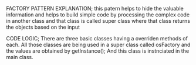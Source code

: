 FACTORY PATTERN EXPLANATION;
this patern helps to hide the valuable information and helps to build simple code by processing the complex code in another class
and that class is called super class where that class returns the objects based on the input

CODE LOGIC;
There  are three basic classes having a overriden methods of each.
All those classes are being used in a super class called osFactory and the values are obtained by getInstance();
And this class is instnciated in the main class.

